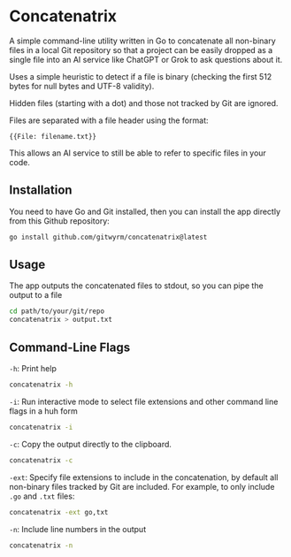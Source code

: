 # Concatenatrix

A simple command-line utility written in Go to concatenate all non-binary files in a local Git repository so that a project can be easily dropped as a single file into an AI service like ChatGPT or Grok to ask questions about it.

Uses a simple heuristic to detect if a file is binary (checking the first 512 bytes for null bytes and UTF-8 validity).

Hidden files (starting with a dot) and those not tracked by Git are ignored.

Files are separated with a file header using the format:

```
{{File: filename.txt}}
```

This allows an AI service to still be able to refer to specific files in your code.

## Installation

You need to have Go and Git installed, then you can install the app directly from this Github repository:

```bash
go install github.com/gitwyrm/concatenatrix@latest
```

## Usage

The app outputs the concatenated files to stdout, so you can pipe the output to a file

```bash
cd path/to/your/git/repo
concatenatrix > output.txt
```

## Command-Line Flags
`-h`: Print help

```bash
concatenatrix -h
```

`-i`: Run interactive mode to select file extensions and other command line flags in a huh form

```bash
concatenatrix -i
```

`-c`: Copy the output directly to the clipboard.

```bash
concatenatrix -c
```

`-ext`: Specify file extensions to include in the concatenation, by default all non-binary files tracked by Git are included. For example, to only include `.go` and `.txt` files:

```bash
concatenatrix -ext go,txt
```

`-n`: Include line numbers in the output

```bash
concatenatrix -n
```